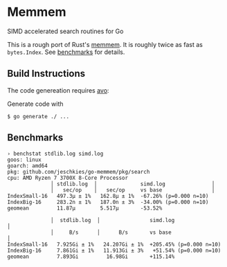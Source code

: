 # Memmem
SIMD accelerated search routines for Go

This is a rough port of Rust's [memmem](https://github.com/BurntSushi/memchr/tree/master/src/memmem).
It is roughly twice as fast as `bytes.Index`. See [benchmarks](#benchmarks) for details.

## Build Instructions

The code genereation requires [avo](https://github.com/mmcloughlin/avo):

Generate code with
```
$ go generate ./ ...
```

## Benchmarks

```
› benchstat stdlib.log simd.log
goos: linux
goarch: amd64
pkg: github.com/jeschkies/go-memmem/pkg/search
cpu: AMD Ryzen 7 3700X 8-Core Processor             
              │ stdlib.log  │              simd.log               │
              │   sec/op    │   sec/op     vs base                │
IndexSmall-16   497.3µ ± 1%   162.8µ ± 1%  -67.26% (p=0.000 n=10)
IndexBig-16     283.2n ± 1%   187.0n ± 3%  -34.00% (p=0.000 n=10)
geomean         11.87µ        5.517µ       -53.52%

              │  stdlib.log  │                simd.log                │
              │     B/s      │      B/s       vs base                 │
IndexSmall-16   7.925Gi ± 1%   24.207Gi ± 1%  +205.45% (p=0.000 n=10)
IndexBig-16     7.861Gi ± 1%   11.913Gi ± 3%   +51.54% (p=0.000 n=10)
geomean         7.893Gi         16.98Gi       +115.14%
```
